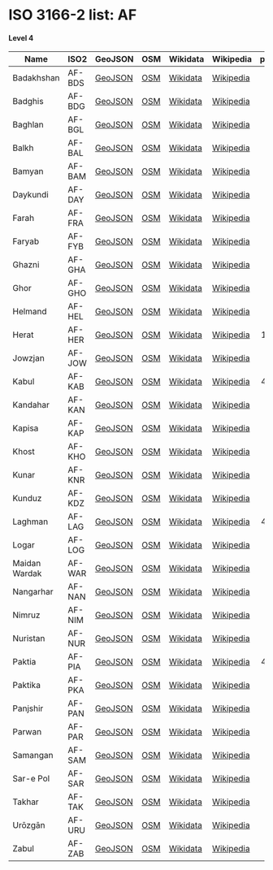 # ISO 3166-2 list: AF


#### Level 4
Name | ISO2 | GeoJSON | OSM | Wikidata | Wikipedia | population 
--- | --- | --- | --- | --- | --- | --: 
Badakhshan | AF-BDS | [GeoJSON](../../geojson/high/iso2/AF/AF-BDS.geojson) | [OSM](https://www.openstreetmap.org/relation/1674535) | [Wikidata](https://www.wikidata.org/wiki/Q165376) | [Wikipedia](http://en.wikipedia.org/wiki/en%3ABadakhshan%20Province) | 823,000
Badghis | AF-BDG | [GeoJSON](../../geojson/high/iso2/AF/AF-BDG.geojson) | [OSM](https://www.openstreetmap.org/relation/1674811) | [Wikidata](https://www.wikidata.org/wiki/Q172052) | [Wikipedia](http://en.wikipedia.org/wiki/en%3ABadghis%20Province) | 500,000
Baghlan | AF-BGL | [GeoJSON](../../geojson/high/iso2/AF/AF-BGL.geojson) | [OSM](https://www.openstreetmap.org/relation/1674785) | [Wikidata](https://www.wikidata.org/wiki/Q170309) | [Wikipedia](http://en.wikipedia.org/wiki/ps%3A%D8%A8%D8%BA%D9%84%D8%A7%D9%86%20%D9%88%D9%84%D8%A7%D9%8A%D8%AA) | 
Balkh | AF-BAL | [GeoJSON](../../geojson/high/iso2/AF/AF-BAL.geojson) | [OSM](https://www.openstreetmap.org/relation/1674795) | [Wikidata](https://www.wikidata.org/wiki/Q121104) | [Wikipedia](http://en.wikipedia.org/wiki/en%3ABalkh%20Province) | 
Bamyan | AF-BAM | [GeoJSON](../../geojson/high/iso2/AF/AF-BAM.geojson) | [OSM](https://www.openstreetmap.org/relation/1674849) | [Wikidata](https://www.wikidata.org/wiki/Q171382) | [Wikipedia](http://en.wikipedia.org/wiki/ps%3A%D8%A8%D8%A7%D9%85%D9%8A%D8%A7%D9%86%20%D9%88%D9%84%D8%A7%D9%8A%D8%AA) | 492,400
Daykundi | AF-DAY | [GeoJSON](../../geojson/high/iso2/AF/AF-DAY.geojson) | [OSM](https://www.openstreetmap.org/relation/1674833) | [Wikidata](https://www.wikidata.org/wiki/Q181220) | [Wikipedia](http://en.wikipedia.org/wiki/ps%3A%D8%AF%D8%A7%D9%8A%DA%A9%D9%86%D8%AF%D9%8A%20%D9%88%D9%84%D8%A7%D9%8A%D8%AA) | 417,300
Farah | AF-FRA | [GeoJSON](../../geojson/high/iso2/AF/AF-FRA.geojson) | [OSM](https://www.openstreetmap.org/relation/1674802) | [Wikidata](https://www.wikidata.org/wiki/Q180330) | [Wikipedia](http://en.wikipedia.org/wiki/en%3AFarah%20Province) | 
Faryab | AF-FYB | [GeoJSON](../../geojson/high/iso2/AF/AF-FYB.geojson) | [OSM](https://www.openstreetmap.org/relation/1674814) | [Wikidata](https://www.wikidata.org/wiki/Q173830) | [Wikipedia](http://en.wikipedia.org/wiki/en%3AFaryab%20Province) | 
Ghazni | AF-GHA | [GeoJSON](../../geojson/high/iso2/AF/AF-GHA.geojson) | [OSM](https://www.openstreetmap.org/relation/1675048) | [Wikidata](https://www.wikidata.org/wiki/Q180415) | [Wikipedia](http://en.wikipedia.org/wiki/en%3AGhazni%20Province) | 
Ghor | AF-GHO | [GeoJSON](../../geojson/high/iso2/AF/AF-GHO.geojson) | [OSM](https://www.openstreetmap.org/relation/1674816) | [Wikidata](https://www.wikidata.org/wiki/Q186392) | [Wikipedia](http://en.wikipedia.org/wiki/fa%3A%D9%88%D9%84%D8%A7%DB%8C%D8%AA%20%D8%BA%D9%88%D8%B1) | 680,200
Helmand | AF-HEL | [GeoJSON](../../geojson/high/iso2/AF/AF-HEL.geojson) | [OSM](https://www.openstreetmap.org/relation/1674573) | [Wikidata](https://www.wikidata.org/wiki/Q173821) | [Wikipedia](http://en.wikipedia.org/wiki/en%3AHelmand%20Province) | 859,600
Herat | AF-HER | [GeoJSON](../../geojson/high/iso2/AF/AF-HER.geojson) | [OSM](https://www.openstreetmap.org/relation/1674803) | [Wikidata](https://www.wikidata.org/wiki/Q182844) | [Wikipedia](http://en.wikipedia.org/wiki/en%3AHerat%20Province) | 1,762,157
Jowzjan | AF-JOW | [GeoJSON](../../geojson/high/iso2/AF/AF-JOW.geojson) | [OSM](https://www.openstreetmap.org/relation/1674800) | [Wikidata](https://www.wikidata.org/wiki/Q183036) | [Wikipedia](http://en.wikipedia.org/wiki/en%3AJowzjan%20Province) | 
Kabul | AF-KAB | [GeoJSON](../../geojson/high/iso2/AF/AF-KAB.geojson) | [OSM](https://www.openstreetmap.org/relation/1674876) | [Wikidata](https://www.wikidata.org/wiki/Q188933) | [Wikipedia](http://en.wikipedia.org/wiki/ps%3A%DA%A9%D8%A7%D8%A8%D9%84%20%D9%88%D9%84%D8%A7%D9%8A%D8%AA) | 4,012,000
Kandahar | AF-KAN | [GeoJSON](../../geojson/high/iso2/AF/AF-KAN.geojson) | [OSM](https://www.openstreetmap.org/relation/1674567) | [Wikidata](https://www.wikidata.org/wiki/Q173808) | [Wikipedia](http://en.wikipedia.org/wiki/ps%3A%DA%A9%D9%86%D8%AF%D9%87%D8%A7%D8%B1%20%D9%88%D9%84%D8%A7%D9%8A%D8%AA) | 
Kapisa | AF-KAP | [GeoJSON](../../geojson/high/iso2/AF/AF-KAP.geojson) | [OSM](https://www.openstreetmap.org/relation/1674767) | [Wikidata](https://www.wikidata.org/wiki/Q173816) | [Wikipedia](http://en.wikipedia.org/wiki/en%3AKapisa%20Province) | 399,500
Khost | AF-KHO | [GeoJSON](../../geojson/high/iso2/AF/AF-KHO.geojson) | [OSM](https://www.openstreetmap.org/relation/1674878) | [Wikidata](https://www.wikidata.org/wiki/Q185752) | [Wikipedia](http://en.wikipedia.org/wiki/en%3AKhost%20Province) | 
Kunar | AF-KNR | [GeoJSON](../../geojson/high/iso2/AF/AF-KNR.geojson) | [OSM](https://www.openstreetmap.org/relation/1674607) | [Wikidata](https://www.wikidata.org/wiki/Q188147) | [Wikipedia](http://en.wikipedia.org/wiki/en%3AKunar%20Province) | 578,500
Kunduz | AF-KDZ | [GeoJSON](../../geojson/high/iso2/AF/AF-KDZ.geojson) | [OSM](https://www.openstreetmap.org/relation/1674564) | [Wikidata](https://www.wikidata.org/wiki/Q186418) | [Wikipedia](http://en.wikipedia.org/wiki/en%3AKunduz%20Province) | 820,000
Laghman | AF-LAG | [GeoJSON](../../geojson/high/iso2/AF/AF-LAG.geojson) | [OSM](https://www.openstreetmap.org/relation/1674766) | [Wikidata](https://www.wikidata.org/wiki/Q185442) | [Wikipedia](http://en.wikipedia.org/wiki/ps%3A%D9%84%D8%BA%D9%85%D8%A7%D9%86%20%D9%88%D9%84%D8%A7%D9%8A%D8%AA) | 4,035,000
Logar | AF-LOG | [GeoJSON](../../geojson/high/iso2/AF/AF-LOG.geojson) | [OSM](https://www.openstreetmap.org/relation/1674874) | [Wikidata](https://www.wikidata.org/wiki/Q6667298) | [Wikipedia](http://en.wikipedia.org/wiki/ps%3A%D9%84%D9%88%DA%AF%D8%B1%20%D9%88%D9%84%D8%A7%D9%8A%D8%AA) | 
Maidan Wardak | AF-WAR | [GeoJSON](../../geojson/high/iso2/AF/AF-WAR.geojson) | [OSM](https://www.openstreetmap.org/relation/1759757) | [Wikidata](https://www.wikidata.org/wiki/Q183056) | [Wikipedia](http://en.wikipedia.org/wiki/en%3AMaidan%20Wardak%20Province) | 540,100
Nangarhar | AF-NAN | [GeoJSON](../../geojson/high/iso2/AF/AF-NAN.geojson) | [OSM](https://www.openstreetmap.org/relation/1674770) | [Wikidata](https://www.wikidata.org/wiki/Q178471) | [Wikipedia](http://en.wikipedia.org/wiki/ps%3A%D9%86%D9%86%DA%AF%D8%B1%D9%87%D8%A7%D8%B1%20%D9%88%D9%84%D8%A7%D9%8A%D8%AA) | 
Nimruz | AF-NIM | [GeoJSON](../../geojson/high/iso2/AF/AF-NIM.geojson) | [OSM](https://www.openstreetmap.org/relation/1674664) | [Wikidata](https://www.wikidata.org/wiki/Q183021) | [Wikipedia](http://en.wikipedia.org/wiki/en%3ANimruz%20Province) | 149,000
Nuristan | AF-NUR | [GeoJSON](../../geojson/high/iso2/AF/AF-NUR.geojson) | [OSM](https://www.openstreetmap.org/relation/1674544) | [Wikidata](https://www.wikidata.org/wiki/Q167485) | [Wikipedia](http://en.wikipedia.org/wiki/en%3ANuristan%20Province) | 
Paktia | AF-PIA | [GeoJSON](../../geojson/high/iso2/AF/AF-PIA.geojson) | [OSM](https://www.openstreetmap.org/relation/1674882) | [Wikidata](https://www.wikidata.org/wiki/Q182493) | [Wikipedia](http://en.wikipedia.org/wiki/en%3APaktia%20Province) | 4,992,000
Paktika | AF-PKA | [GeoJSON](../../geojson/high/iso2/AF/AF-PKA.geojson) | [OSM](https://www.openstreetmap.org/relation/1675047) | [Wikidata](https://www.wikidata.org/wiki/Q185575) | [Wikipedia](http://en.wikipedia.org/wiki/en%3APaktika%20Province) | 393,800
Panjshir | AF-PAN | [GeoJSON](../../geojson/high/iso2/AF/AF-PAN.geojson) | [OSM](https://www.openstreetmap.org/relation/1675032) | [Wikidata](https://www.wikidata.org/wiki/Q181235) | [Wikipedia](http://en.wikipedia.org/wiki/ps%3A%D9%BE%D9%86%D8%AC%D8%B4%DB%90%D8%B1%20%D9%88%D9%84%D8%A7%D9%8A%D8%AA) | 
Parwan | AF-PAR | [GeoJSON](../../geojson/high/iso2/AF/AF-PAR.geojson) | [OSM](https://www.openstreetmap.org/relation/1674782) | [Wikidata](https://www.wikidata.org/wiki/Q188157) | [Wikipedia](http://en.wikipedia.org/wiki/en%3AParwan%20Province) | 664,502
Samangan | AF-SAM | [GeoJSON](../../geojson/high/iso2/AF/AF-SAM.geojson) | [OSM](https://www.openstreetmap.org/relation/1674791) | [Wikidata](https://www.wikidata.org/wiki/Q183015) | [Wikipedia](http://en.wikipedia.org/wiki/en%3ASamangan%20Province) | 
Sar-e Pol | AF-SAR | [GeoJSON](../../geojson/high/iso2/AF/AF-SAR.geojson) | [OSM](https://www.openstreetmap.org/relation/1674994) | [Wikidata](https://www.wikidata.org/wiki/Q182487) | [Wikipedia](http://en.wikipedia.org/wiki/en%3ASar-e%20Pol%20Province) | 532,000
Takhar | AF-TAK | [GeoJSON](../../geojson/high/iso2/AF/AF-TAK.geojson) | [OSM](https://www.openstreetmap.org/relation/1674541) | [Wikidata](https://www.wikidata.org/wiki/Q186395) | [Wikipedia](http://en.wikipedia.org/wiki/en%3ATakhar%20Province) | 
Urōzgān | AF-URU | [GeoJSON](../../geojson/high/iso2/AF/AF-URU.geojson) | [OSM](https://www.openstreetmap.org/relation/1674993) | [Wikidata](https://www.wikidata.org/wiki/Q183028) | [Wikipedia](http://en.wikipedia.org/wiki/en%3AUrozgan%20Province) | 
Zabul | AF-ZAB | [GeoJSON](../../geojson/high/iso2/AF/AF-ZAB.geojson) | [OSM](https://www.openstreetmap.org/relation/1674841) | [Wikidata](https://www.wikidata.org/wiki/Q139126) | [Wikipedia](http://en.wikipedia.org/wiki/en%3AZabul%20Province) | 
